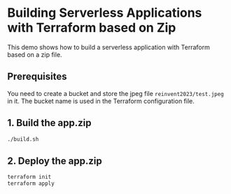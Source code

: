# Building Serverless Applications with Terraform based on Zip

This demo shows how to build a serverless application with Terraform based on a zip file.

## Prerequisites

You need to create a bucket and store the jpeg file `reinvent2023/test.jpeg` in it.
The bucket name is used in the Terraform configuration file.

## 1. Build the app.zip

```bash
./build.sh
```

## 2. Deploy the app.zip

```bash
terraform init
terraform apply
```
